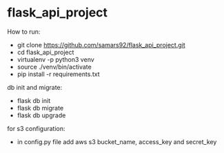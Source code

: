 # flask_api_project

How to run:
* git clone https://github.com/samars92/flask_api_project.git
* cd flask_api_project
* virtualenv -p python3 venv
* source ./venv/bin/activate
* pip install -r requirements.txt

db init and migrate:
* flask db init
* flask db migrate
* flask db upgrade

for s3 configuration:
* in config.py file add aws s3 bucket_name, access_key and secret_key
